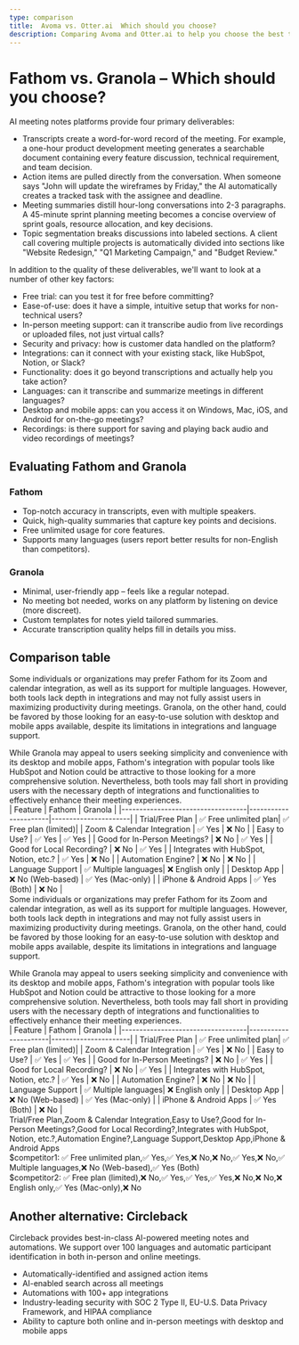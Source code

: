 ```yaml
---
type: comparison
title:  Avoma vs. Otter.ai  Which should you choose?
description: Comparing Avoma and Otter.ai to help you choose the best transcription tool. Explore features, pricing, and an alternative option, Circleback.
---
```


# Fathom vs. Granola – Which should you choose?  
AI meeting notes platforms provide four primary deliverables:  
  
* Transcripts create a word-for-word record of the meeting. For example, a one-hour product development meeting generates a searchable document containing every feature discussion, technical requirement, and team decision.  
* Action items are pulled directly from the conversation. When someone says "John will update the wireframes by Friday," the AI automatically creates a tracked task with the assignee and deadline.  
* Meeting summaries distill hour-long conversations into 2-3 paragraphs. A 45-minute sprint planning meeting becomes a concise overview of sprint goals, resource allocation, and key decisions.  
* Topic segmentation breaks discussions into labeled sections. A client call covering multiple projects is automatically divided into sections like "Website Redesign," "Q1 Marketing Campaign," and "Budget Review."  
  
In addition to the quality of these deliverables, we'll want to look at a number of other key factors:  
  
* Free trial: can you test it for free before committing?  
* Ease-of-use: does it have a simple, intuitive setup that works for non-technical users?  
* In-person meeting support: can it transcribe audio from live recordings or uploaded files, not just virtual calls?  
* Security and privacy: how is customer data handled on the platform?  
* Integrations: can it connect with your existing stack, like HubSpot, Notion, or Slack?  
* Functionality: does it go beyond transcriptions and actually help you take action?  
* Languages: can it transcribe and summarize meetings in different languages?  
* Desktop and mobile apps: can you access it on Windows, Mac, iOS, and Android for on-the-go meetings?  
* Recordings: is there support for saving and playing back audio and video recordings of meetings?    
## Evaluating Fathom and Granola  
### Fathom
- Top-notch accuracy in transcripts, even with multiple speakers.
- Quick, high-quality summaries that capture key points and decisions.
- Free unlimited usage for core features.
- Supports many languages (users report better results for non-English than competitors).

### Granola
- Minimal, user-friendly app – feels like a regular notepad.
- No meeting bot needed, works on any platform by listening on device (more discreet).
- Custom templates for notes yield tailored summaries.
- Accurate transcription quality helps fill in details you miss.  
## Comparison table    
Some individuals or organizations may prefer Fathom for its Zoom and calendar integration, as well as its support for multiple languages. However, both tools lack depth in integrations and may not fully assist users in maximizing productivity during meetings. Granola, on the other hand, could be favored by those looking for an easy-to-use solution with desktop and mobile apps available, despite its limitations in integrations and language support.

While Granola may appeal to users seeking simplicity and convenience with its desktop and mobile apps, Fathom's integration with popular tools like HubSpot and Notion could be attractive to those looking for a more comprehensive solution. Nevertheless, both tools may fall short in providing users with the necessary depth of integrations and functionalities to effectively enhance their meeting experiences.  
| Feature                           | Fathom               | Granola              |
|-----------------------------------|----------------------|----------------------|
| Trial/Free Plan                   | ✅ Free unlimited plan| ✅ Free plan (limited)|
| Zoom & Calendar Integration       | ✅ Yes               | ❌ No                |
| Easy to Use?                      | ✅ Yes               | ✅ Yes               |
| Good for In-Person Meetings?      | ❌ No                | ✅ Yes               |
| Good for Local Recording?         | ❌ No                | ✅ Yes               |
| Integrates with HubSpot, Notion, etc.? | ✅ Yes           | ❌ No                |
| Automation Engine?                | ❌ No                | ❌ No                |
| Language Support                  | ✅ Multiple languages| ❌ English only      |
| Desktop App                       | ❌ No (Web-based)    | ✅ Yes (Mac-only)    |
| iPhone & Android Apps             | ✅ Yes (Both)        | ❌ No                |  
Some individuals or organizations may prefer Fathom for its Zoom and calendar integration, as well as its support for multiple languages. However, both tools lack depth in integrations and may not fully assist users in maximizing productivity during meetings. Granola, on the other hand, could be favored by those looking for an easy-to-use solution with desktop and mobile apps available, despite its limitations in integrations and language support.

While Granola may appeal to users seeking simplicity and convenience with its desktop and mobile apps, Fathom's integration with popular tools like HubSpot and Notion could be attractive to those looking for a more comprehensive solution. Nevertheless, both tools may fall short in providing users with the necessary depth of integrations and functionalities to effectively enhance their meeting experiences.  
| Feature                           | Fathom               | Granola              |
|-----------------------------------|----------------------|----------------------|
| Trial/Free Plan                   | ✅ Free unlimited plan| ✅ Free plan (limited)|
| Zoom & Calendar Integration       | ✅ Yes               | ❌ No                |
| Easy to Use?                      | ✅ Yes               | ✅ Yes               |
| Good for In-Person Meetings?      | ❌ No                | ✅ Yes               |
| Good for Local Recording?         | ❌ No                | ✅ Yes               |
| Integrates with HubSpot, Notion, etc.? | ✅ Yes           | ❌ No                |
| Automation Engine?                | ❌ No                | ❌ No                |
| Language Support                  | ✅ Multiple languages| ❌ English only      |
| Desktop App                       | ❌ No (Web-based)    | ✅ Yes (Mac-only)    |
| iPhone & Android Apps             | ✅ Yes (Both)        | ❌ No                |  
Trial/Free Plan,Zoom & Calendar Integration,Easy to Use?,Good for In-Person Meetings?,Good for Local Recording?,Integrates with HubSpot, Notion, etc.?,Automation Engine?,Language Support,Desktop App,iPhone & Android Apps  
$competitor1: ✅ Free unlimited plan,✅ Yes,✅ Yes,❌ No,❌ No,✅ Yes,❌ No,✅ Multiple languages,❌ No (Web-based),✅ Yes (Both)  
$competitor2: ✅ Free plan (limited),❌ No,✅ Yes,✅ Yes,✅ Yes,❌ No,❌ No,❌ English only,✅ Yes (Mac-only),❌ No  
## Another alternative: Circleback  
Circleback provides best-in-class AI-powered meeting notes and automations. We support over 100 languages and automatic participant identification in both in-person and online meetings.  
  
* Automatically-identified and assigned action items  
* AI-enabled search across all meetings  
* Automations with 100+ app integrations  
* Industry-leading security with SOC 2 Type II, EU-U.S. Data Privacy Framework, and HIPAA compliance  
* Ability to capture both online and in-person meetings with desktop and mobile apps  